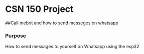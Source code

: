 # CSN 150 Project
##Call mebot and how to send messeges on whatsapp
### Purpose
How to send messages to yourself on Whatsapp using the esp32  
